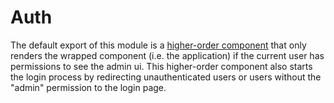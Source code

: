 # Auth


The default export of this module is a [higher-order component][hoc] that only
renders the wrapped component (i.e. the application) if the current user has
permissions to see the admin ui. This higher-order component also starts the
login process by redirecting unauthenticated users or users without the "admin"
permission to the login page.

[hoc]: https://medium.com/@dan_abramov/mixins-are-dead-long-live-higher-order-components-94a0d2f9e750
